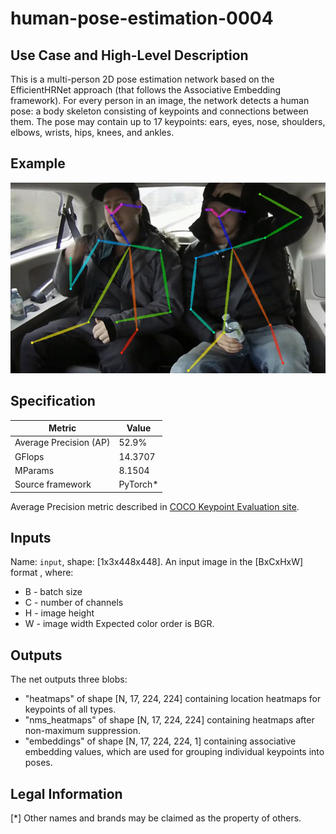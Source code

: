# human-pose-estimation-0004

## Use Case and High-Level Description

This is a multi-person 2D pose estimation network based on the EfficientHRNet approach (that follows the Associative Embedding framework).
For every person in an image, the network detects a human pose: a body skeleton consisting of keypoints and connections between them.
The pose may contain up to 17 keypoints: ears, eyes, nose, shoulders, elbows, wrists, hips, knees, and ankles.

## Example

![](./human-pose-estimation-0004.png)

## Specification

| Metric                          | Value                                     |
|---------------------------------|-------------------------------------------|
| Average Precision (AP)          | 52.9%                                     |
| GFlops                          | 14.3707                                   |
| MParams                         | 8.1504                                    |
| Source framework                | PyTorch\*                                 |

Average Precision metric described in [COCO Keypoint Evaluation site](https://cocodataset.org/#keypoints-eval).

## Inputs

Name: `input`, shape: [1x3x448x448]. An input image in the [BxCxHxW] format ,
where:
  - B - batch size
  - C - number of channels
  - H - image height
  - W - image width
Expected color order is BGR.

## Outputs

The net outputs three blobs:
  * "heatmaps" of shape [N, 17, 224, 224] containing location heatmaps for keypoints of all types.
  * "nms_heatmaps" of shape [N, 17, 224, 224] containing heatmaps after non-maximum suppression.
  * "embeddings" of shape [N, 17, 224, 224, 1] containing associative embedding values, which are used for grouping individual keypoints into poses.

## Legal Information
[*] Other names and brands may be claimed as the property of others.
